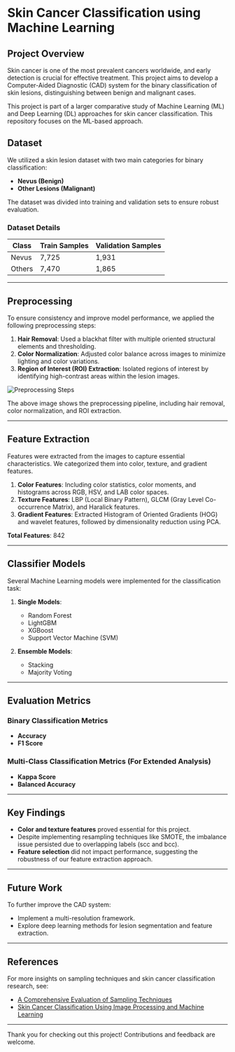 # Skin Cancer Classification using Machine Learning

## Project Overview

Skin cancer is one of the most prevalent cancers worldwide, and early detection is crucial for effective treatment. This project aims to develop a Computer-Aided Diagnostic (CAD) system for the binary classification of skin lesions, distinguishing between benign and malignant cases.

This project is part of a larger comparative study of Machine Learning (ML) and Deep Learning (DL) approaches for skin cancer classification. This repository focuses on the ML-based approach.

## Dataset

We utilized a skin lesion dataset with two main categories for binary classification:
- **Nevus (Benign)**
- **Other Lesions (Malignant)**

The dataset was divided into training and validation sets to ensure robust evaluation.

### Dataset Details
| Class   | Train Samples | Validation Samples |
|---------|---------------|--------------------|
| Nevus   | 7,725         | 1,931             |
| Others  | 7,470         | 1,865             |

---

## Preprocessing

To ensure consistency and improve model performance, we applied the following preprocessing steps:

1. **Hair Removal**: Used a blackhat filter with multiple oriented structural elements and thresholding.
2. **Color Normalization**: Adjusted color balance across images to minimize lighting and color variations.
3. **Region of Interest (ROI) Extraction**: Isolated regions of interest by identifying high-contrast areas within the lesion images.

![Preprocessing Steps](https://github.com/mahdiislam79/ISIC_Skin_Cancer_Classification-ML/tree/main/ML/Binary%20Classification%20Challenge/Images/Preprocessing.PNG)

The above image shows the preprocessing pipeline, including hair removal, color normalization, and ROI extraction.

---

## Feature Extraction

Features were extracted from the images to capture essential characteristics. We categorized them into color, texture, and gradient features.

1. **Color Features**: Including color statistics, color moments, and histograms across RGB, HSV, and LAB color spaces.
2. **Texture Features**: LBP (Local Binary Pattern), GLCM (Gray Level Co-occurrence Matrix), and Haralick features.
3. **Gradient Features**: Extracted Histogram of Oriented Gradients (HOG) and wavelet features, followed by dimensionality reduction using PCA.

**Total Features**: 842

---

## Classifier Models

Several Machine Learning models were implemented for the classification task:

1. **Single Models**:
   - Random Forest
   - LightGBM
   - XGBoost
   - Support Vector Machine (SVM)

2. **Ensemble Models**:
   - Stacking
   - Majority Voting

---

## Evaluation Metrics

### Binary Classification Metrics
- **Accuracy**
- **F1 Score**

### Multi-Class Classification Metrics (For Extended Analysis)
- **Kappa Score**
- **Balanced Accuracy**

---

## Key Findings

- **Color and texture features** proved essential for this project.
- Despite implementing resampling techniques like SMOTE, the imbalance issue persisted due to overlapping labels (scc and bcc).
- **Feature selection** did not impact performance, suggesting the robustness of our feature extraction approach.

---

## Future Work

To further improve the CAD system:
- Implement a multi-resolution framework.
- Explore deep learning methods for lesion segmentation and feature extraction.

---

## References

For more insights on sampling techniques and skin cancer classification research, see:
- [A Comprehensive Evaluation of Sampling Techniques](https://github.com/newaz-aa/Sampling-algorithms-experimental-analysis)
- [Skin Cancer Classification Using Image Processing and Machine Learning](https://ieeexplore.ieee.org/document/9393198)

---

Thank you for checking out this project! Contributions and feedback are welcome.
